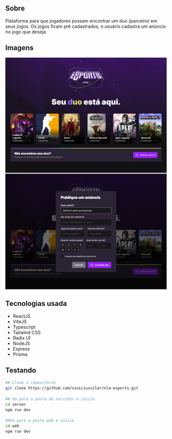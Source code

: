 ## Sobre

Plataforma para que jogadores possam encontrar um duo (parceiro) em seus jogos. Os jogos ficam pré cadastrados, o usuário cadastra um anúncio no jogo que deseja.

## Imagens

<p>
    <img width="1280" src="/img001.PNG">
    <img width="1280" src="/img002.PNG">
</p>

## Tecnologias usada

* ReactJS
* ViteJS
* Typescript
* Tailwind CSS
* Radix UI
* NodeJS
* Express
* Prisma

## Testando

```bash
## Clone o repositório
git clone https://github.com/viniciusvilar/nlw-esports.git

## Va para a pasta do servidor e inicie
cd server
npm run dev

##Va para a pasta web e inicie
cd web
npm run dev
```

